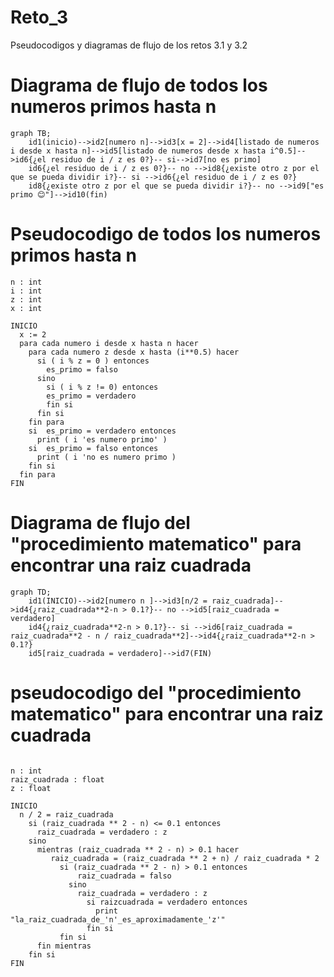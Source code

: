  # Reto_3

Pseudocodigos y diagramas de flujo de los retos 3.1 y 3.2
# Diagrama de flujo de todos los numeros primos hasta n
```mermaid
graph TB;
    id1(inicio)-->id2[numero n]-->id3[x = 2]-->id4[listado de numeros i desde x hasta n]-->id5[listado de numeros desde x hasta i^0.5]-->id6{¿el residuo de i / z es 0?}-- si-->id7[no es primo]
    id6{¿el residuo de i / z es 0?}-- no -->id8{¿existe otro z por el que se pueda dividir i?}-- si -->id6{¿el residuo de i / z es 0?}
    id8{¿existe otro z por el que se pueda dividir i?}-- no -->id9["es primo 😊"]-->id10(fin)
```
# Pseudocodigo de todos los numeros primos hasta n
```pseudocode
n : int
i : int
z : int
x : int

INICIO
  x := 2
  para cada numero i desde x hasta n hacer
    para cada numero z desde x hasta (i**0.5) hacer
      si ( i % z = 0 ) entonces
        es_primo = falso
      sino
        si ( i % z != 0) entonces
        es_primo = verdadero
        fin si
      fin si
    fin para
    si  es_primo = verdadero entonces
      print ( i 'es numero primo' )
    si  es_primo = falso entonces
      print ( i 'no es numero primo )
    fin si
  fin para
FIN
```
# Diagrama de flujo del "procedimiento matematico" para  encontrar una raiz cuadrada

```mermaid
graph TD;
    id1(INICIO)-->id2[numero n ]-->id3[n/2 = raiz_cuadrada]-->id4{¿raiz_cuadrada**2-n > 0.1?}-- no -->id5[raiz_cuadrada = verdadero]
    id4{¿raiz_cuadrada**2-n > 0.1?}-- si -->id6[raiz_cuadrada = raiz_cuadrada**2 - n / raiz_cuadrada**2]-->id4{¿raiz_cuadrada**2-n > 0.1?}
    id5[raiz_cuadrada = verdadero]-->id7(FIN)
```

# pseudocodigo del "procedimiento matematico" para  encontrar una raiz cuadrada
```pseudocode

n : int
raiz_cuadrada : float
z : float

INICIO
  n / 2 = raiz_cuadrada
    si (raiz_cuadrada ** 2 - n) <= 0.1 entonces
      raiz_cuadrada = verdadero : z
    sino
      mientras (raiz_cuadrada ** 2 - n) > 0.1 hacer
         raiz_cuadrada = (raiz_cuadrada ** 2 + n) / raiz_cuadrada * 2
           si (raiz_cuadrada ** 2 - n) > 0.1 entonces
               raiz_cuadrada = falso
             sino
               raiz_cuadrada = verdadero : z
                 si raizcuadrada = verdadero entonces
                   print "la_raiz_cuadrada_de_'n'_es_aproximadamente_'z'"
                 fin si
           fin si
      fin mientras
    fin si
FIN
```
